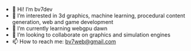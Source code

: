 - 👋 Hi! I’m bv7dev
- 👀 I’m interested in 3d graphics, machine learning, procedural content generation, web and game development
- 🌱 I’m currently learning webgpu dawn
- 💞️ I’m looking to collaborate on graphics and simulation engines 
- 📫 How to reach me: bv7web@gmail.com
